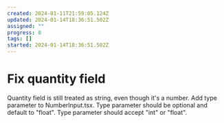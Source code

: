 ```yaml
---
created: 2024-01-11T21:59:05.124Z
updated: 2024-01-14T18:36:51.502Z
assigned: ""
progress: 0
tags: []
started: 2024-01-14T18:36:51.502Z
---
```


# Fix quantity field

Quantity field is still treated as string, even though it's a number. Add type parameter to NumberInput.tsx. Type parameter should be optional and default to "float". Type parameter should accept "int" or "float".
